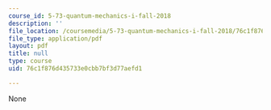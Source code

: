 ```yaml
---
course_id: 5-73-quantum-mechanics-i-fall-2018
description: ''
file_location: /coursemedia/5-73-quantum-mechanics-i-fall-2018/76c1f876d435733e0cbb7bf3d77aefd1_MIT5_73F18_Lec11.pdf
file_type: application/pdf
layout: pdf
title: null
type: course
uid: 76c1f876d435733e0cbb7bf3d77aefd1

---
```

None